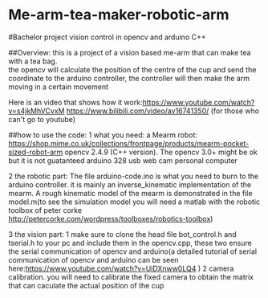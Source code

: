 # Me-arm-tea-maker-robotic-arm
#Bachelor project
vision control in opencv and arduino C++

##Overview:
this is a project of a vision based me-arm that can make tea with a tea bag.  
the opencv will calculate the position of the centre of the cup and send the coordinate 
to the arduino controller, the controller will then make the arm moving in a certain movement

Here is an video that shows how it work:https://www.youtube.com/watch?v=s4jkMhVCvxM
                                        https://www.bilibili.com/video/av16741350/ (for those who can't go to youtube)

##how to use the code:
1 what you need: a Mearm robot: https://shop.mime.co.uk/collections/frontpage/products/mearm-pocket-sized-robot-arm
                 opencv 2.4.9 (C++ version). The opencv 3.0+ might be ok but it is not guatanteed
                 arduino 328
                 usb web cam
                 personal computer
                 
                 
2  the robotic part: The  file arduino-code.ino is what you need to burn to the arduino controller. it is mainly an inverse_kinematic
   implementation of the mearm. A rough kinematic model of the mearm is demonstrated in the file model.m(to see the simulation model you    will need a matlab with the robotic toolbox of peter corke http://petercorke.com/wordpress/toolboxes/robotics-toolbox)
   
3 the vision part: 1 make sure to clone the head file bot_control.h and tserial.h to your pc and include them in the opencv.cpp, these two                      ensure the serial communication of opencv and arduino(a detailed tutorial of serial communication of opencv and                            arduino can be seen here:https://www.youtube.com/watch?v=UiDXnww0LQ4 )
                   2 camera calibration. you will need to calibrate the fixed camera to obtain the matrix that can caculate the actual                           position of the cup
            
       
